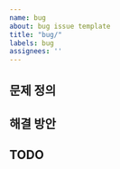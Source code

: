 ```yaml
---
name: bug
about: bug issue template
title: "bug/"
labels: bug
assignees: ''
---
```


## 문제 정의

## 해결 방안

## TODO
